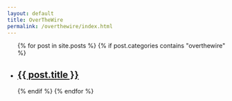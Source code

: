 ```yaml
---
layout: default
title: OverTheWire
permalink: /overthewire/index.html
---
```


<ul>
  {% for post in site.posts %}
    {% if post.categories contains "overthewire" %}
        <li>
            <h2><a href="{{ post.url }}">{{ post.title }}</a></h2>
        </li>
    {% endif %}
  {% endfor %}
</ul>